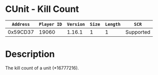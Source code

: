 # CUnit - Kill Count

| `Address` | `Player ID` | `Version` | `Size` | `Length` | `SCR` |
| ---------- | ----------- | --------- | ------ | -------- | ---- |
| 0x59CD37 | 19060 | 1.16.1 | 1 | 1 | Supported |

# Description

The kill count of a unit (*16777216).